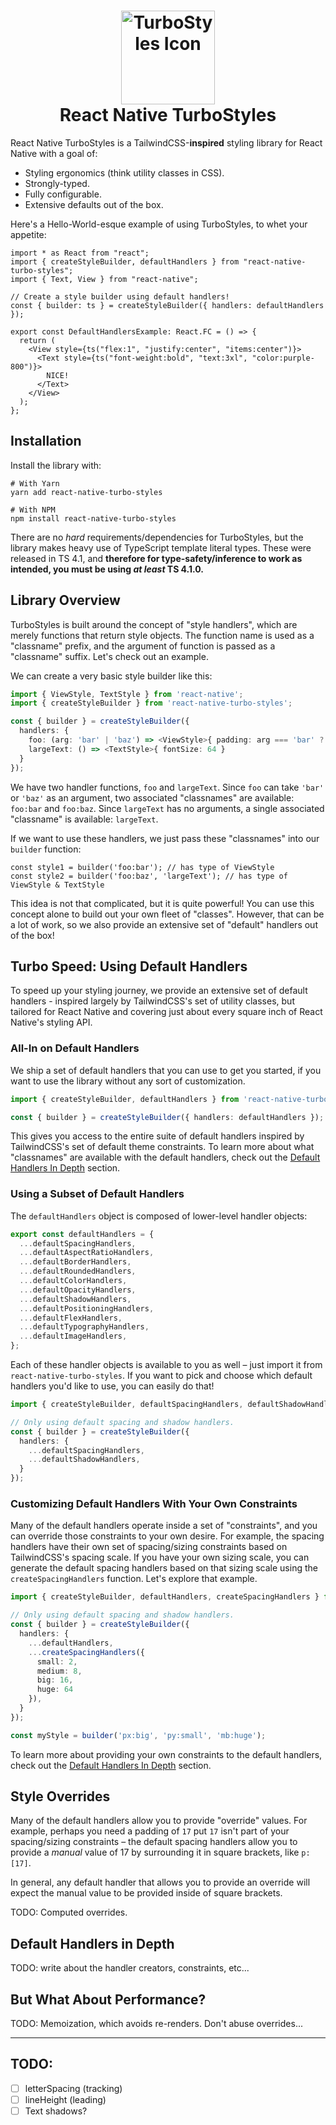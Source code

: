 <h1 align="center">
  <img margin="auto" src="https://turbostyles.gksander.com/img/logo.svg" alt="TurboStyles Icon" width="150px">
  <br>
  <span>React Native TurboStyles</span>
</h1>

React Native TurboStyles is a TailwindCSS-**inspired** styling library for React Native with a goal of:

- Styling ergonomics (think utility classes in CSS).
- Strongly-typed.
- Fully configurable.
- Extensive defaults out of the box.

Here's a Hello-World-esque example of using TurboStyles, to whet your appetite:

```tsx
import * as React from "react";
import { createStyleBuilder, defaultHandlers } from "react-native-turbo-styles";
import { Text, View } from "react-native";

// Create a style builder using default handlers!
const { builder: ts } = createStyleBuilder({ handlers: defaultHandlers });

export const DefaultHandlersExample: React.FC = () => {
  return (
    <View style={ts("flex:1", "justify:center", "items:center")}>
      <Text style={ts("font-weight:bold", "text:3xl", "color:purple-800")}>
        NICE!
      </Text>
    </View>
  );
};
```

## Installation

Install the library with:

```shell
# With Yarn
yarn add react-native-turbo-styles

# With NPM
npm install react-native-turbo-styles
```

There are no _hard_ requirements/dependencies for TurboStyles, but the library makes heavy use of TypeScript template literal types. These were released in TS 4.1, and **therefore for type-safety/inference to work as intended, you must be using _at least_ TS 4.1.0.**

## Library Overview

TurboStyles is built around the concept of "style handlers", which are merely functions that return style objects. The function name is used as a "classname" prefix, and the argument of function is passed as a "classname" suffix. Let's check out an example.

We can create a very basic style builder like this:

```ts
import { ViewStyle, TextStyle } from 'react-native';
import { createStyleBuilder } from 'react-native-turbo-styles';

const { builder } = createStyleBuilder({
  handlers: {
    foo: (arg: 'bar' | 'baz') => <ViewStyle>{ padding: arg === 'bar' ? 8 : 16 },
    largeText: () => <TextStyle>{ fontSize: 64 }
  }
});
```

We have two handler functions, `foo` and `largeText`. Since `foo` can take `'bar'` or `'baz'` as an argument, two associated "classnames" are available: `foo:bar` and `foo:baz`. Since `largeText` has no arguments, a single associated "classname" is available: `largeText`.

If we want to use these handlers, we just pass these "classnames" into our `builder` function:

```tsx
const style1 = builder('foo:bar'); // has type of ViewStyle
const style2 = builder('foo:baz', 'largeText'); // has type of ViewStyle & TextStyle
```

This idea is not that complicated, but it is quite powerful! You can use this concept alone to build out your own fleet of "classes". However, that can be a lot of work, so we also provide an extensive set of "default" handlers out of the box!

## Turbo Speed: Using Default Handlers

To speed up your styling journey, we provide an extensive set of default handlers - inspired largely by TailwindCSS's set of utility classes, but tailored for React Native and covering just about every square inch of React Native's styling API.

### All-In on Default Handlers

We ship a set of default handlers that you can use to get you started, if you want to use the library without any sort of customization.

```ts
import { createStyleBuilder, defaultHandlers } from 'react-native-turbo-styles';

const { builder } = createStyleBuilder({ handlers: defaultHandlers });
```

This gives you access to the entire suite of default handlers inspired by TailwindCSS's set of default theme constraints. To learn more about what "classnames" are available with the default handlers, check out the [Default Handlers In Depth](#default-handlers-in-depth) section.

### Using a Subset of Default Handlers

The `defaultHandlers` object is composed of lower-level handler objects:

```ts
export const defaultHandlers = {
  ...defaultSpacingHandlers,
  ...defaultAspectRatioHandlers,
  ...defaultBorderHandlers,
  ...defaultRoundedHandlers,
  ...defaultColorHandlers,
  ...defaultOpacityHandlers,
  ...defaultShadowHandlers,
  ...defaultPositioningHandlers,
  ...defaultFlexHandlers,
  ...defaultTypographyHandlers,
  ...defaultImageHandlers,
};
```

Each of these handler objects is available to you as well &ndash; just import it from `react-native-turbo-styles`. If you want to pick and choose which default handlers you'd like to use, you can easily do that!

```ts
import { createStyleBuilder, defaultSpacingHandlers, defaultShadowHandlers } from 'react-native-turbo-styles';

// Only using default spacing and shadow handlers.
const { builder } = createStyleBuilder({
  handlers: {
    ...defaultSpacingHandlers,
    ...defaultShadowHandlers,
  }
});
```

### Customizing Default Handlers With Your Own Constraints

Many of the default handlers operate inside a set of "constraints", and you can override those constraints to your own desire. For example, the spacing handlers have their own set of spacing/sizing constraints based on TailwindCSS's spacing scale. If you have your own sizing scale, you can generate the default spacing handlers based on that sizing scale using the `createSpacingHandlers` function. Let's explore that example.

```ts
import { createStyleBuilder, defaultHandlers, createSpacingHandlers } from 'react-native-turbo-styles';

// Only using default spacing and shadow handlers.
const { builder } = createStyleBuilder({
  handlers: {
    ...defaultHandlers,
    ...createSpacingHandlers({
      small: 2,
      medium: 8,
      big: 16,
      huge: 64
    }),
  }
});

const myStyle = builder('px:big', 'py:small', 'mb:huge');
```

To learn more about providing your own constraints to the default handlers, check out the [Default Handlers In Depth](#default-handlers-in-depth) section.

## Style Overrides

Many of the default handlers allow you to provide "override" values. For example, perhaps you need a padding of `17` put `17` isn't part of your spacing/sizing constraints &ndash; the default spacing handlers allow you to provide a _manual_ value of 17 by surrounding it in square brackets, like `p:[17]`.

In general, any default handler that allows you to provide an override will expect the manual value to be provided inside of square brackets.

TODO: Computed overrides.

## Default Handlers in Depth

TODO: write about the handler creators, constraints, etc...

## But What About Performance?

TODO: Memoization, which avoids re-renders. Don't abuse overrides...

---

## TODO:

- [ ] letterSpacing (tracking)
- [ ] lineHeight (leading)
- [ ] Text shadows?
